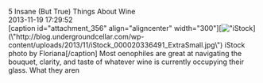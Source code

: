 5 Insane (But True) Things About Wine<br/>2013-11-19 17:29:52<br/>[caption id=\"attachment_356\" align=\"aligncenter\" width=\"300\"][![\"iStock](\"http://blog.undergroundcellar.com/wp-content/uploads/2013/11/iStock_000020336491_ExtraSmall-300x199.jpg\")](\"http://blog.undergroundcellar.com/wp-content/uploads/2013/11/iStock_000020336491_ExtraSmall.jpg\") iStock photo by Floriana[/caption] Most oenophiles are great at navigating the bouquet, clarity, and taste of whatever wine is currently occupying their glass. What they aren